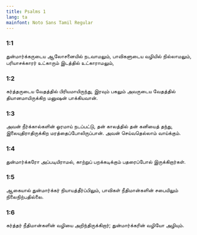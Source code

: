 ```yaml
---
title: Psalms 1
lang: ta
mainfont: Noto Sans Tamil Regular
---
```


###  1:1

துன்மார்க்கருடைய ஆலோசனையில் நடவாமலும், பாவிகளுடைய வழியில் நில்லாமலும், பரியாசக்காரர் உட்காரும் இடத்தில் உட்காராமலும்,

###  1:2

கர்த்தருடைய வேதத்தில் பிரியமாயிருந்து, இரவும் பகலும் அவருடைய வேதத்தில் தியானமாயிருக்கிற மனுஷன் பாக்கியவான்.

###  1:3

அவன் நீர்க்கால்களின் ஓரமாய் நடப்பட்டு, தன் காலத்தில் தன் கனியைத் தந்து, இலையுதிராதிருக்கிற மரத்தைப்போலிருப்பான். அவன் செய்வதெல்லாம் வாய்க்கும்.

###  1:4

துன்மார்க்கரோ அப்படியிராமல், காற்றுப் பறக்கடிக்கும் பதரைப்போல் இருக்கிறார்கள்.

###  1:5

ஆகையால் துன்மார்க்கர் நியாயத்தீர்ப்பிலும், பாவிகள் நீதிமான்களின் சபையிலும் நிலைநிற்பதில்லை.

###  1:6

கர்த்தர் நீதிமான்களின் வழியை அறிந்திருக்கிறார்; துன்மார்க்கரின் வழியோ அழியும்.

